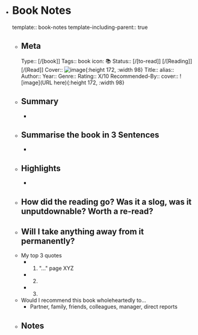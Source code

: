 - # Book Notes
  template:: book-notes
  template-including-parent:: true
	- ## Meta
	  Type:: [/[book]]
	  Tags:: book
	  icon: 📚
	  Status:: [/[to-read]] [/[Reading]] [/[Read]] 
	  Cover:: ![image](){:height 172, :width 98}
	  Title:: 
	  alias:: 
	  Author:: 
	  Year:: 
	  Genre::
	  Rating:: X/10
	  Recommended-By::
	  cover:: ![image](URL here){:height 172, :width 98}
	- ## Summary
		- 
	- ## Summarise the book in 3 Sentences
		-
	- ## Highlights
		- 
	- How did the reading go? Was it a slog, was it unputdownable? Worth a re-read?
		-
	- Will I take anything away from it permanently?
		-
	- My top 3 quotes
		- 1. "..." page XYZ
		- 2. 
		- 3. 
	- Would I recommend this book wholeheartedly to...
		- Partner, family, friends, colleagues, manager, direct reports
	- Notes
		- 